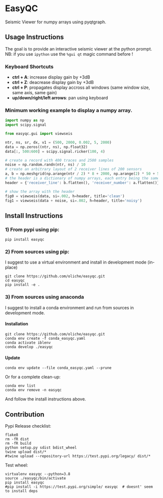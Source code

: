 # EasyQC
Seismic Viewer for numpy arrays using pyqtgraph.

## Usage Instructions
The goal is to provide an interactive seismic viewer at the python prompt.
NB: if you use `ipython` use the `%gui qt` magic command before !

### Keyboard Shortcuts
-   **ctrl + A**: increase display gain by +3dB 
-   **ctrl + Z**: deacrease display gain by +3dB
-   **ctrl + P**: propagates display accross all windows (same window size, same axis, same gain)
-   **up/down/right/left arrows**: pan using keyboard

### Minimum working example to display a numpy array.

```python
import numpy as np
import scipy.signal

from easyqc.gui import viewseis

ntr, ns, sr, dx, v1 = (500, 2000, 0.002, 5, 2000)
data = np.zeros((ntr, ns), np.float32)
data[:, 500:600] = scipy.signal.ricker(100, 4)

# create a record with 400 traces and 2500 samples
noise = np.random.randn(ntr, ns) / 10
# create an arbitrary layout of 2 receiver lines of 200 sensors
a, b = np.meshgrid(np.arange(ntr / 2) * 8 + 2000, np.arange(2) * 50 + 5000)
# the header is a dictionary of numpy arrays, each entry being the same length as the number of traces
header = {'receiver_line': b.flatten(), 'receiver_number': a.flatten()}

# show the array with the header
fig0 = viewseis(data, si=.002, h=header, title='clean')
fig1 = viewseis(data + noise, si=.002, h=header, title='noisy')

```

## Install Instructions

### 1) From pypi using pip:
`pip install easyqc`

### 2) From sources using pip:
I suggest to use a virtual environment and install in development mode (in-place)
```
git clone https://github.com/oliche/easyqc.git
cd easyqc
pip install -e .
```

### 3) From sources using anaconda

I suggest to install a conda environment and run from sources in development mode.
#### Installation
```
git clone https://github.com/oliche/easyqc.git
conda env create -f conda_easyqc.yaml
conda activate iblenv
conda develop ./easyqc
```

#### Update
```
conda env update --file conda_easyqc.yaml --prune
```

Or for a complete clean-up:
```
conda env list
conda env remove -n easyqc
```
And follow the install instructions above.



## Contribution

Pypi Release checklist:
```shell
flake8
rm -fR dist
rm -fR build
python setup.py sdist bdist_wheel
twine upload dist/*
#twine upload --repository-url https://test.pypi.org/legacy/ dist/*
```

Test wheel:
```shell
virtualenv easyqc --python=3.8
source ./easyqc/bin/activate
pip install easyqc
#pip install -i https://test.pypi.org/simple/ easyqc  # doesnt' seem to install deps
```
